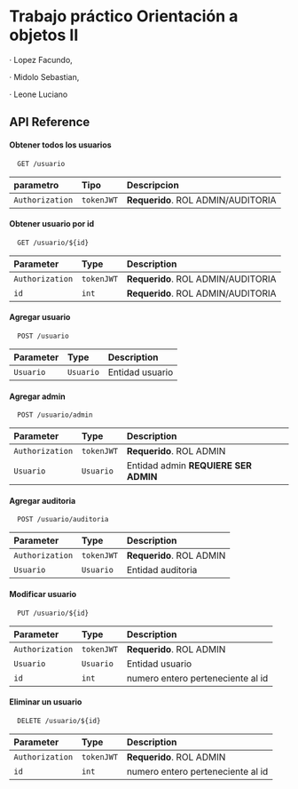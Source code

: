 
# Trabajo práctico Orientación a objetos II

· Lopez Facundo,

· Midolo Sebastian,

· Leone Luciano



## API Reference

#### Obtener todos los usuarios

```http
  GET /usuario
```

| parametro | Tipo     | Descripcion                |
| :-------- | :------- | :------------------------- |
| `Authorization` | `tokenJWT` | **Requerido**. ROL ADMIN/AUDITORIA |

#### Obtener usuario por id

```http
  GET /usuario/${id}
```

| Parameter | Type     | Description                       |
| :-------- | :------- | :-------------------------------- |
| `Authorization` | `tokenJWT` | **Requerido**. ROL ADMIN/AUDITORIA |
| `id`      | `int` | **Requerido**. ROL ADMIN/AUDITORIA |


#### Agregar usuario
```http
  POST /usuario
```

| Parameter | Type     | Description                       |
| :-------- | :------- | :-------------------------------- |
| `Usuario`      | `Usuario` | Entidad usuario |


#### Agregar admin
```http
  POST /usuario/admin
```

| Parameter | Type     | Description                       |
| :-------- | :------- | :-------------------------------- |
| `Authorization` | `tokenJWT` | **Requerido**. ROL ADMIN |
| `Usuario`      | `Usuario` | Entidad admin **REQUIERE SER ADMIN** |

#### Agregar auditoria
```http
  POST /usuario/auditoria
```

| Parameter | Type     | Description                       |
| :-------- | :------- | :-------------------------------- |
| `Authorization` | `tokenJWT` | **Requerido**. ROL ADMIN |
| `Usuario`      | `Usuario` | Entidad auditoria |


#### Modificar usuario
```http
  PUT /usuario/${id}
```

| Parameter | Type     | Description                       |
| :-------- | :------- | :-------------------------------- |
| `Authorization` | `tokenJWT` | **Requerido**. ROL ADMIN |
| `Usuario`      | `Usuario` | Entidad usuario |
| `id`      | `int` | numero entero perteneciente al id |

#### Eliminar un usuario
```http
  DELETE /usuario/${id}
```

| Parameter | Type     | Description                       |
| :-------- | :------- | :-------------------------------- |
| `Authorization` | `tokenJWT` | **Requerido**. ROL ADMIN |
| `id`      | `int` | numero entero perteneciente al id |



